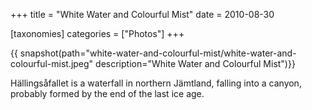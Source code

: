 +++
title = "White Water and Colourful Mist"
date = 2010-08-30

[taxonomies]
categories = ["Photos"]
+++

{{ snapshot(path="white-water-and-colourful-mist/white-water-and-colourful-mist.jpeg" description="White Water and Colourful Mist")}}

Hällingsåfallet is a waterfall in northern Jämtland, falling into a canyon, probably formed by the end of the last ice age.
